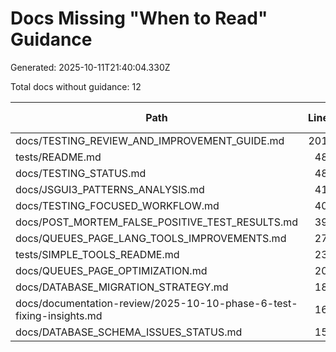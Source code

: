 # Docs Missing "When to Read" Guidance

Generated: 2025-10-11T21:40:04.330Z

Total docs without guidance: 12

| Path | Lines | Category | Discoverable | Cross References |
| --- | ---: | --- | --- | --- |
| docs/TESTING_REVIEW_AND_IMPROVEMENT_GUIDE.md | 2016 | reference | Yes | 9 |
| tests/README.md | 485 | reference | Yes | 19 |
| docs/TESTING_STATUS.md | 482 | feature | Yes | 6 |
| docs/JSGUI3_PATTERNS_ANALYSIS.md | 414 | feature | No | 0 |
| docs/TESTING_FOCUSED_WORKFLOW.md | 402 | feature | No | 0 |
| docs/POST_MORTEM_FALSE_POSITIVE_TEST_RESULTS.md | 390 | feature | No | 2 |
| docs/QUEUES_PAGE_LANG_TOOLS_IMPROVEMENTS.md | 276 | feature | No | 0 |
| tests/SIMPLE_TOOLS_README.md | 232 | feature | Yes | 3 |
| docs/QUEUES_PAGE_OPTIMIZATION.md | 208 | feature | No | 2 |
| docs/DATABASE_MIGRATION_STRATEGY.md | 181 | feature | No | 4 |
| docs/documentation-review/2025-10-10-phase-6-test-fixing-insights.md | 160 | planning | No | 0 |
| docs/DATABASE_SCHEMA_ISSUES_STATUS.md | 151 | investigation | Yes | 5 |
